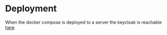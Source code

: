 # Deployment

When the docker compose is deployed to a server the keycloak is reachable [here](https://external.ink?to=/https://nico.jakobrathberger.eu/)
